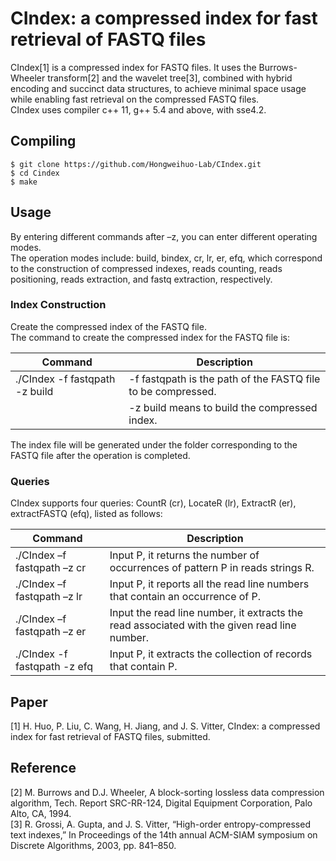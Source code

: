 # CIndex: a compressed index for fast retrieval of FASTQ files
CIndex[1] is a compressed index for FASTQ files. It uses the Burrows-Wheeler transform[2] and the wavelet tree[3], combined with hybrid encoding and succinct data structures, to achieve minimal space usage while enabling fast retrieval on the compressed FASTQ files.    
CIndex uses compiler c++ 11, g++ 5.4 and above, with sse4.2.
## Compiling 
    $ git clone https://github.com/Hongweihuo-Lab/CIndex.git
    $ cd Cindex
    $ make
## Usage
By entering different commands after –z, you can enter different operating modes.  
The operation modes include: build, bindex, cr, lr, er, efq, which correspond to the construction of compressed indexes, reads counting, reads positioning, reads extraction, and fastq extraction, respectively.
### Index Construction
Create the compressed index of the FASTQ file.   
The command to create the compressed index for the FASTQ file is:   

| Command | Description |
| --- | --- |
|./CIndex -f fastqpath -z build |  -f fastqpath is the path of the FASTQ file to be compressed. 
  |  |   -z build means to build the compressed index.   

The index file will be generated under the folder corresponding to the FASTQ file after the operation is completed.
### Queries
CIndex supports four queries: CountR (cr), LocateR (lr), ExtractR (er), extractFASTQ (efq), listed as follows:

| Command | Description |
| --- | --- |
|./CIndex –f fastqpath –z cr | Input P, it returns the number of occurrences of pattern P in reads strings R. 
|./CIndex –f fastqpath –z lr | Input P, it reports all the read line numbers that contain an occurrence of P.
|./CIndex –f fastqpath –z er | Input the read line number, it extracts the read associated with the given read line number.
|./CIndex -f fastqpath -z efq | Input P, it extracts the collection of records that contain P.

## Paper
[1] H. Huo, P. Liu, C. Wang, H. Jiang, and J. S. Vitter, CIndex: a compressed index for fast retrieval of FASTQ files, submitted. 

## Reference
[2] M. Burrows and D.J. Wheeler, A block-sorting lossless data compression algorithm, Tech. Report SRC-RR-124, Digital Equipment Corporation, Palo Alto, CA, 1994.   
[3] R. Grossi, A. Gupta, and J. S. Vitter, “High-order entropy-compressed text indexes,” In Proceedings of the 14th annual ACM-SIAM symposium on Discrete Algorithms, 2003, pp. 841–850.    


